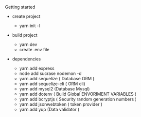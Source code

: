 Getting started 

* create project
    * yarn init -l 


* build project
    * yarn dev
    * create .env file

* dependencies
    * yarn  add express
    * node add sucrase nodemon -d
    * yarn add sequelize ( Database ORM )
    * yarn add sequelize-cli ( ORM cli)
    * yarn add mysql2 (Database Mysql)
    * yarn add dotenv ( Build Global ENVORIMENT VARIABLES )
    * yarn add bcryptjs ( Security random generation numbers )
    * yarn add jsonwebtoken ( token provider )
    * yarn add yup (Data validator )